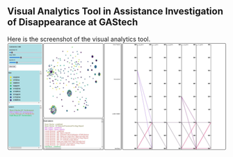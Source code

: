 ## Visual Analytics Tool in Assistance Investigation of Disappearance at GAStech



Here is the screenshot of the visual analytics tool.
![Visual Analytics Tool](https://github.com/CTW121/Visual-Analytics-Tool-Disapperance-GAStech-Investigation/blob/master/images/VA_tool.JPG)